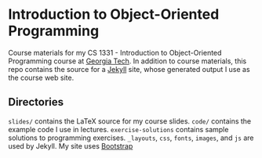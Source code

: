 # Introduction to Object-Oriented Programming

Course materials for my CS 1331 - Introduction to Object-Oriented Programming course at [Georgia Tech](http://www.gatech.edu/).  In addition to course materials, this repo contains the source for a [Jekyll](http://jekyllrb.com/) site, whose generated output I use as the course web site.

## Directories

`slides/` contains the LaTeX source for my course slides.
`code/` contains the example code I use in lectures.
`exercise-solutions` contains sample solutions to programming exercises.
`_layouts`, `css`, `fonts`, `images`, and `js` are used by Jekyll.  My site uses [Bootstrap](http://getbootstrap.com/)
